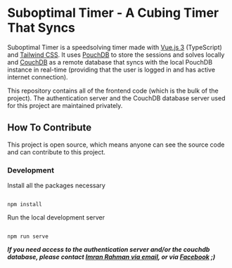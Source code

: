 # Suboptimal Timer - A Cubing Timer That Syncs
Suboptimal Timer is a speedsolving timer made with [Vue.js 3](https://vuejs.org/) (TypeScript) and [Tailwind CSS](https://tailwindcss.com/). It uses [PouchDB](https://pouchdb.com/) to store the sessions and solves locally and [CouchDB](https://couchdb.apache.org/) as a remote database that syncs with the local PouchDB instance in real-time (providing that the user is logged in and has active internet connection).

This repository contains all of the frontend code (which is the bulk of the project). The authentication server and the CouchDB database server used for this project are maintained privately.

## How To Contribute
This project is open source, which means anyone can see the source code and can contribute to this project. 

### Development
Install all the packages necessary
```

npm install

```
Run the local development server
```

npm run serve

```
***If you need access to the authentication server and/or the couchdb database, please contact [Imran Rahman via email](mailto:imranrahman.ix@gmail.com), or via [Facebook](https://www.facebook.com/imranrahmanix/) ;)***